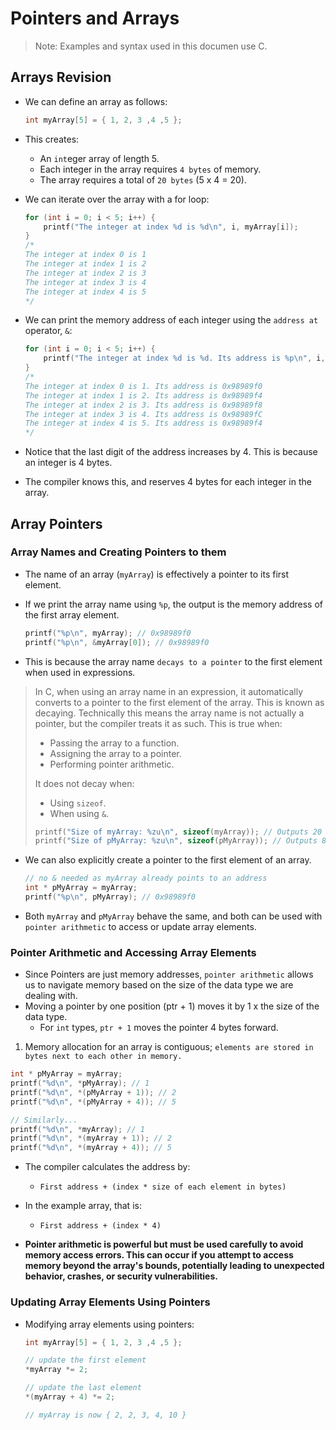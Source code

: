 # Pointers and Arrays

> Note: Examples and syntax used in this documen use C.

## Arrays Revision

- We can define an array as follows:

  ```c
  int myArray[5] = { 1, 2, 3 ,4 ,5 };
  ```

- This creates:

  - An `int`eger array of length 5.
  - Each integer in the array requires `4 bytes` of memory.
  - The array requires a total of `20 bytes` (5 x 4 = 20).

- We can iterate over the array with a for loop:

  ```c
  for (int i = 0; i < 5; i++) {
      printf("The integer at index %d is %d\n", i, myArray[i]);
  }
  /*
  The integer at index 0 is 1
  The integer at index 1 is 2
  The integer at index 2 is 3
  The integer at index 3 is 4
  The integer at index 4 is 5
  */
  ```

- We can print the memory address of each integer using the `address at` operator, `&`:

  ```c
  for (int i = 0; i < 5; i++) {
      printf("The integer at index %d is %d. Its address is %p\n", i, myArray[i], &myArray[i]);
  }
  /*
  The integer at index 0 is 1. Its address is 0x98989f0
  The integer at index 1 is 2. Its address is 0x98989f4
  The integer at index 2 is 3. Its address is 0x98989f8
  The integer at index 3 is 4. Its address is 0x98989fC
  The integer at index 4 is 5. Its address is 0x98989f4
  */
  ```

- Notice that the last digit of the address increases by 4. This is because an integer is 4 bytes.
- The compiler knows this, and reserves 4 bytes for each integer in the array.

## Array Pointers

### Array Names and Creating Pointers to them

- The name of an array (`myArray`) is effectively a pointer to its first element.
- If we print the array name using `%p`, the output is the memory address of the first array element.

  ```c
  printf("%p\n", myArray); // 0x98989f0
  printf("%p\n", &myArray[0]); // 0x98989f0
  ```

- This is because the array name `decays to a pointer` to the first element when used in expressions.

> In C, when using an array name in an expression, it automatically converts to a pointer to the first element of the array. This is known as decaying. Technically this means the array name is not actually a pointer, but the compiler treats it as such. This is true when:
>
> - Passing the array to a function.
> - Assigning the array to a pointer.
> - Performing pointer arithmetic.
>
> It does not decay when:
>
> - Using `sizeof`.
> - When using `&`.
>
> ```c
> printf("Size of myArray: %zu\n", sizeof(myArray)); // Outputs 20
> printf("Size of pMyArray: %zu\n", sizeof(pMyArray)); // Outputs 8 (on 64-bit systems)
> ```

- We can also explicitly create a pointer to the first element of an array.

  ```c
  // no & needed as myArray already points to an address
  int * pMyArray = myArray;
  printf("%p\n", pMyArray); // 0x98989f0
  ```

- Both `myArray` and `pMyArray` behave the same, and both can be used with `pointer arithmetic` to access or update array elements.

### Pointer Arithmetic and Accessing Array Elements

- Since Pointers are just memory addresses, `pointer arithmetic` allows us to navigate memory based on the size of the data type we are dealing with.
- Moving a pointer by one position (ptr + 1) moves it by 1 x the size of the data type.
  - For `int` types, `ptr + 1` moves the pointer 4 bytes forward.

1. Memory allocation for an array is contiguous; `elements are stored in bytes next to each other in memory.`

```c
int * pMyArray = myArray;
printf("%d\n", *pMyArray); // 1
printf("%d\n", *(pMyArray + 1)); // 2
printf("%d\n", *(pMyArray + 4)); // 5

// Similarly...
printf("%d\n", *myArray); // 1
printf("%d\n", *(myArray + 1)); // 2
printf("%d\n", *(myArray + 4)); // 5
```

- The compiler calculates the address by:
  - `First address + (index * size of each element in bytes)`
- In the example array, that is:

  - `First address + (index * 4)`

- **Pointer arithmetic is powerful but must be used carefully to avoid memory access errors. This can occur if you attempt to access memory beyond the array's bounds, potentially leading to unexpected behavior, crashes, or security vulnerabilities.**

### Updating Array Elements Using Pointers

- Modifying array elements using pointers:

  ```c
  int myArray[5] = { 1, 2, 3 ,4 ,5 };

  // update the first element
  *myArray *= 2;

  // update the last element
  *(myArray + 4) *= 2;

  // myArray is now { 2, 2, 3, 4, 10 }
  ```
